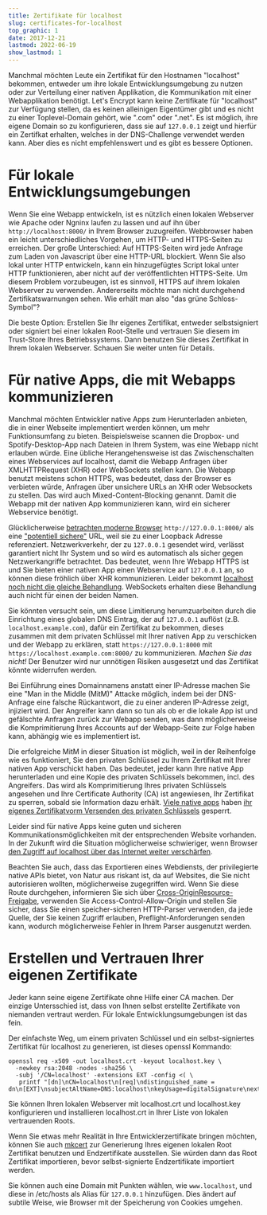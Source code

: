 ```yaml
---
title: Zertifikate für localhost
slug: certificates-for-localhost
top_graphic: 1
date: 2017-12-21
lastmod: 2022-06-19
show_lastmod: 1
---
```



Manchmal möchten Leute ein Zertifikat für den Hostnamen "localhost" bekommen, entweder um ihre lokale Entwicklungsumgebung zu nutzen oder zur Verteilung einer nativen Applikation, die Kommunikation mit einer Webapplikation benötigt. Let's Encrypt kann keine Zertifikate für "localhost" zur Verfügung stellen, da es keinen alleinigen Eigentümer gibt und es nicht zu einer Toplevel-Domain gehört, wie ".com" oder ".net". Es ist möglich, ihre eigene Domain so zu konfigurieren, dass sie auf `127.0.0.1` zeigt und hierfür ein Zertifkat erhalten, welches in der DNS-Challenge verwendet werden kann. Aber dies es nicht empfehlenswert und es gibt es bessere Optionen.

# Für lokale Entwicklungsumgebungen

Wenn Sie eine Webapp entwickeln, ist es nützlich einen lokalen Webserver wie Apache oder Ngninx laufen zu lassen und auf ihn über `http://localhost:8000/` in Ihrem Browser zuzugreifen. Webbrowser haben ein leicht unterschiedliches Vorgehen, um HTTP- und HTTPS-Seiten zu erreichen. Der große Unterschied: Auf HTTPS-Seiten wird jede Anfrage zum Laden von Javascript über eine HTTP-URL blockiert. Wenn Sie also lokal unter HTTP entwickeln, kann ein hinzugefügtes Script lokal unter HTTP funktionieren, aber nicht auf der veröffentlichten HTTPS-Seite. Um diesem Problem vorzubeugen, ist es sinnvoll, HTTPS auf ihrem lokalen Webserver zu verwenden. Andererseits möchte man nicht durchgehend Zertifikatswarnungen sehen. Wie erhält man also "das grüne Schloss-Symbol"?

Die beste Option: Erstellen Sie Ihr eigenes Zertifikat, entweder selbstsigniert oder signiert bei einer lokalen Root-Stelle und vertrauen Sie diesem im Trust-Store Ihres Betriebssystems. Dann benutzen Sie dieses Zertifikat in Ihrem lokalen Webserver. Schauen Sie weiter unten für Details.

# Für native Apps, die mit Webapps kommunizieren

Manchmal möchten Entwickler native Apps zum Herunterladen anbieten, die in einer Webseite implementiert werden können, um mehr Funktionsumfang zu bieten. Beispielsweise scannen die Dropbox- und Spotify-Desktop-App nach Dateien in Ihrem System, was eine Webapp nicht erlauben würde. Eine übliche Herangehensweise ist das Zwischenschalten eines Webservices auf localhost, damit die Webapp Anfragen über XMLHTTPRequest (XHR) oder WebSockets stellen kann. Die Webapp benutzt meistens schon HTTPS, was bedeutet, dass der Browser es verbieten würde, Anfragen über unsichere URLs an XHR oder Websockets zu stellen. Das wird auch Mixed-Content-Blocking genannt. Damit die Webapp mit der nativen App kommunizieren kann, wird ein sicherer Webservice benötigt.

Glücklicherweise [betrachten moderne Browser](https://bugs.chromium.org/p/chromium/issues/detail?id=607878) `http://127.0.0.1:8000/` als eine ["potentiell sichere"](https://www.w3.org/TR/secure-contexts/#is-origin-trustworthy) URL, weil sie zu einer Loopback Adresse referenziert. Netzwerkverkehr, der zu `127.0.0.1` gesendet wird, verlässt garantiert nicht Ihr System und so wird es automatisch als sicher gegen Netzwerkangriffe betrachtet. Das bedeutet, wenn Ihre Webapp HTTPS ist und Sie bieten einer nativen App einen Webservice auf `127.0.0.1` an, so können diese fröhlich über XHR kommunizieren. Leider bekommt [localhost noch nicht die gleiche Behandlung](https://tools.ietf.org/html/draft-ietf-dnsop-let-localhost-be-localhost-02). WebSockets erhalten diese Behandlung auch nicht für einen der beiden Namen.

Sie könnten versucht sein, um diese Limitierung herumzuarbeiten durch die Einrichtung eines globalen DNS Eintrag, der auf `127.0.0.1` auflöst (z.B. `localhost.example.com`), dafür ein Zertifikat zu bekommen, dieses zusammen mit dem privaten Schlüssel mit Ihrer nativen App zu verschicken und der Webapp zu erklären, statt `https://127.0.0.1:8000` mit `https://localhost.example.com:8000/` zu kommunizieren. *Machen Sie das nicht!* Der Benutzer wird nur unnötigen Risiken ausgesetzt und das Zertifikat könnte widerrufen werden.

Bei Einführung eines Domainnamens anstatt einer IP-Adresse machen Sie eine "Man in the Middle (MitM)" Attacke möglich, indem bei der DNS-Anfrage eine falsche Rückantwort, die zu einer anderen IP-Adresse zeigt, injiziert wird. Der Angreifer kann dann so tun als ob er die lokale App ist und gefälschte Anfragen zurück zur Webapp senden, was dann möglicherweise die Komprimitierung Ihres Accounts auf der Webapp-Seite zur Folge haben kann, abhängig wie es implementiert ist.

Die erfolgreiche MitM in dieser Situation ist möglich, weil in der Reihenfolge wie es funktioniert, Sie den privaten Schlüssel zu Ihrem Zertifikat mit Ihrer nativen App verschickt haben. Das bedeutet, jeder kann Ihre native App herunterladen und eine Kopie des privaten Schlüssels bekommen, incl. des Angreifers. Das wird als Komprimitierung Ihres privaten Schlüssels angesehen und Ihre Certificate Authority (CA) ist angewiesen, Ihr Zertifikat zu sperren, sobald sie Information dazu erhält. [Viele native apps](https://groups.google.com/d/msg/mozilla.dev.security.policy/eV89JXcsBC0/wsj5zpbbAQAJ) haben [ihr eigenes Zertifikat](https://groups.google.com/d/msg/mozilla.dev.security.policy/T6emeoE-lCU/-k-A2dEdAQAJ)[vorm Versenden des privaten Schlüssels](https://groups.google.com/d/msg/mozilla.dev.security.policy/pk039T_wPrI/tGnFDFTnCQAJ) gesperrt.

Leider sind für native Apps keine guten und sicheren Kommunikationsmöglichkeiten mit der entsprechenden Website vorhanden. In der Zukunft wird die Situation möglicherweise schwieriger, wenn Browser [den Zugriff auf localhost über das Internet weiter verschärfen](https://bugs.chromium.org/p/chromium/issues/detail?id=378566).

Beachten Sie auch, dass das Exportieren eines Webdiensts, der privilegierte native APIs bietet, von Natur aus riskant ist, da auf Websites, die Sie nicht autorisieren wollten, möglicherweise zugegriffen wird. Wenn Sie diese Route durchgehen, informieren Sie sich über [Cross-OriginResource-Freigabe](https://developer.mozilla.org/en-US/docs/Web/HTTP/CORS), verwenden Sie Access-Control-Allow-Origin und stellen Sie sicher, dass Sie einen speicher-sicheren HTTP-Parser verwenden, da jede Quelle, der Sie keinen Zugriff erlauben, Preflight-Anforderungen senden kann, wodurch möglicherweise Fehler in Ihrem Parser ausgenutzt werden.

# Erstellen und Vertrauen Ihrer eigenen Zertifikate

Jeder kann seine eigene Zertifikate ohne Hilfe einer CA machen. Der einzige Untersschied ist, dass von Ihnen selbst erstellte Zertifikate von niemanden vertraut werden. Für lokale Entwicklungsumgebungen ist das fein.

Der einfachste Weg, um einem privaten Schlüssel und ein selbst-signiertes Zertifikat für localhost zu generieren, ist dieses openssl Kommando:

    openssl req -x509 -out localhost.crt -keyout localhost.key \
      -newkey rsa:2048 -nodes -sha256 \
      -subj '/CN=localhost' -extensions EXT -config <( \
       printf "[dn]\nCN=localhost\n[req]\ndistinguished_name = dn\n[EXT]\nsubjectAltName=DNS:localhost\nkeyUsage=digitalSignature\nextendedKeyUsage=serverAuth")

Sie können Ihren lokalen Webserver mit localhost.crt und localhost.key konfigurieren und installieren localhost.crt in Ihrer Liste von lokalen vertrauenden Roots.

Wenn Sie etwas mehr Realität in Ihre Entwicklerzertifikate bringen möchten, können Sie auch [mkcert](https://github.com/FiloSottile/mkcert) zur Generierung Ihres eigenen lokalen Root Zertifikat benutzen und Endzertifikate ausstellen. Sie würden dann das Root Zertifikat importieren, bevor selbst-signierte Endzertifikate importiert werden.

Sie können auch eine Domain mit Punkten wählen, wie `www.localhost`, und diese in /etc/hosts als Alias für `127.0.0.1` hinzufügen. Dies ändert auf subtile Weise, wie Browser mit der Speicherung von Cookies umgehen.
